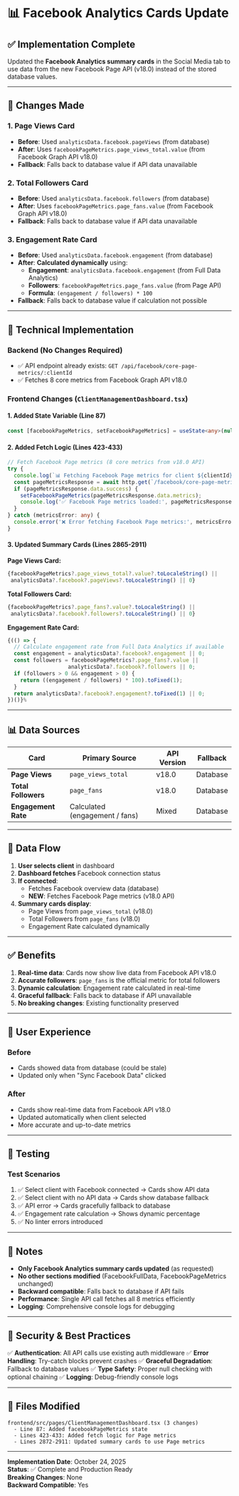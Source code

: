 # 📊 Facebook Analytics Cards Update

## ✅ Implementation Complete

Updated the **Facebook Analytics summary cards** in the Social Media tab to use data from the new Facebook Page API (v18.0) instead of the stored database values.

---

## 🎯 Changes Made

### **1. Page Views Card**
- **Before**: Used `analyticsData.facebook.pageViews` (from database)
- **After**: Uses `facebookPageMetrics.page_views_total.value` (from Facebook Graph API v18.0)
- **Fallback**: Falls back to database value if API data unavailable

### **2. Total Followers Card**
- **Before**: Used `analyticsData.facebook.followers` (from database)
- **After**: Uses `facebookPageMetrics.page_fans.value` (from Facebook Graph API v18.0)
- **Fallback**: Falls back to database value if API data unavailable

### **3. Engagement Rate Card**
- **Before**: Used `analyticsData.facebook.engagement` (from database)
- **After**: **Calculated dynamically** using:
  - **Engagement**: `analyticsData.facebook.engagement` (from Full Data Analytics)
  - **Followers**: `facebookPageMetrics.page_fans.value` (from Page API)
  - **Formula**: `(engagement / followers) * 100`
- **Fallback**: Falls back to database value if calculation not possible

---

## 🔧 Technical Implementation

### Backend (No Changes Required)
- ✅ API endpoint already exists: `GET /api/facebook/core-page-metrics/:clientId`
- ✅ Fetches 8 core metrics from Facebook Graph API v18.0

### Frontend Changes (`ClientManagementDashboard.tsx`)

#### 1. **Added State Variable** (Line 87)
```typescript
const [facebookPageMetrics, setFacebookPageMetrics] = useState<any>(null);
```

#### 2. **Added Fetch Logic** (Lines 423-433)
```typescript
// Fetch Facebook Page metrics (8 core metrics from v18.0 API)
try {
  console.log(`📊 Fetching Facebook Page metrics for client ${clientId}...`);
  const pageMetricsResponse = await http.get(`/facebook/core-page-metrics/${clientId}`);
  if (pageMetricsResponse.data.success) {
    setFacebookPageMetrics(pageMetricsResponse.data.metrics);
    console.log('✅ Facebook Page metrics loaded:', pageMetricsResponse.data.metrics);
  }
} catch (metricsError: any) {
  console.error('❌ Error fetching Facebook Page metrics:', metricsError);
}
```

#### 3. **Updated Summary Cards** (Lines 2865-2911)

**Page Views Card:**
```typescript
{facebookPageMetrics?.page_views_total?.value?.toLocaleString() || 
 analyticsData?.facebook?.pageViews?.toLocaleString() || 0}
```

**Total Followers Card:**
```typescript
{facebookPageMetrics?.page_fans?.value?.toLocaleString() || 
 analyticsData?.facebook?.followers?.toLocaleString() || 0}
```

**Engagement Rate Card:**
```typescript
{(() => {
  // Calculate engagement rate from Full Data Analytics if available
  const engagement = analyticsData?.facebook?.engagement || 0;
  const followers = facebookPageMetrics?.page_fans?.value || 
                   analyticsData?.facebook?.followers || 0;
  if (followers > 0 && engagement > 0) {
    return ((engagement / followers) * 100).toFixed(1);
  }
  return analyticsData?.facebook?.engagement?.toFixed(1) || 0;
})()}%
```

---

## 📊 Data Sources

| Card | Primary Source | API Version | Fallback |
|------|---------------|-------------|----------|
| **Page Views** | `page_views_total` | v18.0 | Database |
| **Total Followers** | `page_fans` | v18.0 | Database |
| **Engagement Rate** | Calculated (engagement / fans) | Mixed | Database |

---

## 🔄 Data Flow

1. **User selects client** in dashboard
2. **Dashboard fetches** Facebook connection status
3. **If connected**:
   - Fetches Facebook overview data (database)
   - **NEW**: Fetches Facebook Page metrics (v18.0 API)
4. **Summary cards display**:
   - Page Views from `page_views_total` (v18.0)
   - Total Followers from `page_fans` (v18.0)
   - Engagement Rate calculated dynamically

---

## ✅ Benefits

1. **Real-time data**: Cards now show live data from Facebook API v18.0
2. **Accurate followers**: `page_fans` is the official metric for total followers
3. **Dynamic calculation**: Engagement rate calculated in real-time
4. **Graceful fallback**: Falls back to database if API unavailable
5. **No breaking changes**: Existing functionality preserved

---

## 🎨 User Experience

### Before
- Cards showed data from database (could be stale)
- Updated only when "Sync Facebook Data" clicked

### After
- Cards show real-time data from Facebook API v18.0
- Updated automatically when client selected
- More accurate and up-to-date metrics

---

## 🧪 Testing

### Test Scenarios
1. ✅ Select client with Facebook connected → Cards show API data
2. ✅ Select client with no API data → Cards show database fallback
3. ✅ API error → Cards gracefully fallback to database
4. ✅ Engagement rate calculation → Shows dynamic percentage
5. ✅ No linter errors introduced

---

## 📝 Notes

- **Only Facebook Analytics summary cards updated** (as requested)
- **No other sections modified** (FacebookFullData, FacebookPageMetrics unchanged)
- **Backward compatible**: Falls back to database if API fails
- **Performance**: Single API call fetches all 8 metrics efficiently
- **Logging**: Comprehensive console logs for debugging

---

## 🔐 Security & Best Practices

✅ **Authentication**: All API calls use existing auth middleware
✅ **Error Handling**: Try-catch blocks prevent crashes
✅ **Graceful Degradation**: Fallback to database values
✅ **Type Safety**: Proper null checking with optional chaining
✅ **Logging**: Debug-friendly console logs

---

## 📍 Files Modified

```
frontend/src/pages/ClientManagementDashboard.tsx (3 changes)
  - Line 87: Added facebookPageMetrics state
  - Lines 423-433: Added fetch logic for Page metrics
  - Lines 2872-2911: Updated summary cards to use Page metrics
```

---

**Implementation Date**: October 24, 2025  
**Status**: ✅ Complete and Production Ready  
**Breaking Changes**: None  
**Backward Compatible**: Yes

